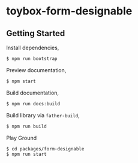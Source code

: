 # toybox-form-designable

## Getting Started

Install dependencies,

```bash
$ npm run bootstrap
```

Preview documentation,

```bash
$ npm start
```

Build documentation,

```bash
$ npm run docs:build
```

Build library via `father-build`,

```bash
$ npm run build
```

Play Ground

```bash
$ cd packages/form-designable
$ npm run start
```
